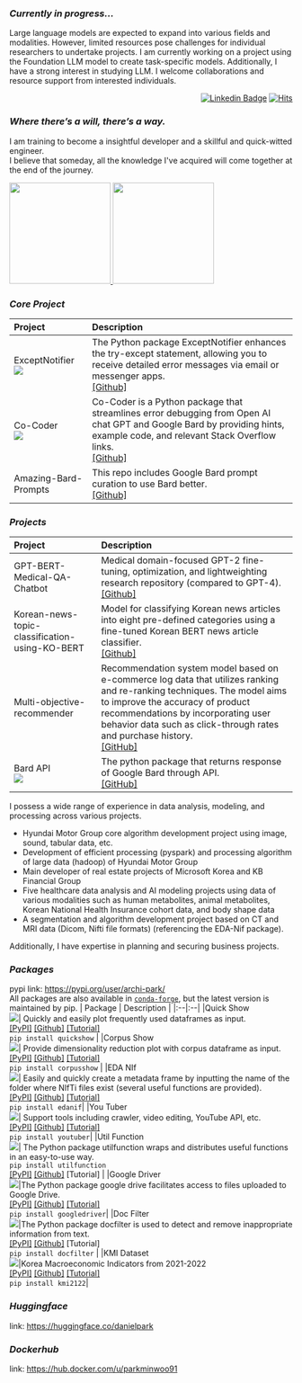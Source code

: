 ### *Currently in progress...*
Large language models are expected to expand into various fields and modalities. However, limited resources pose challenges for individual researchers to undertake projects. I am currently working on a project using the Foundation LLM model to create task-specific models. Additionally, I have a strong interest in studying LLM. I welcome collaborations and resource support from interested individuals. 

<div align=right>

[![Linkedin Badge](https://img.shields.io/badge/-LinkedIn-blue?style=flat-square&logo=Linkedin&logoColor=white&link=https://www.linkedin.com/in/dsdanielpark/)](https://www.linkedin.com/in/dsdanielpark/) 
[![Hits](https://hits.seeyoufarm.com/api/count/incr/badge.svg?url=https%3A%2F%2Fgithub.com%2Fdsdanielpark&count_bg=%23000000&title_bg=%23555555&icon=&icon_color=%23E7E7E7&title=hits&edge_flat=false)](https://hits.seeyoufarm.com)

</div>

### *Where there’s a will, there’s a way.*
I am training to become a insightful developer and a skillful and quick-witted engineer. <br>
I believe that someday, all the knowledge I've acquired will come together at the end of the journey.

<p align="left">
<a href="https://github.com/dsdanielpark">
  <img height="180em" src="https://github-readme-stats-eight-theta.vercel.app/api?username=dsdanielpark&show_icons=true&theme=algolia&include_all_commits=true&count_private=true"/>
  <img height="180em" src="https://github-readme-stats-eight-theta.vercel.app/api/top-langs/?username=dsdanielpark&layout=compact&langs_count=8&theme=algolia"/>
</a>
</p>


### *Core Project*
  
  | Project | Description |
  |:--|:--|
  | ExceptNotifier <br> [![](https://img.shields.io/badge/pypi-ExceptNotifier-blue)](https://pypi.org/project/exceptnotifier/)| The Python package ExceptNotifier enhances the try-except statement, allowing you to receive detailed error messages via email or messenger apps.<br> [[Github]](https://github.com/dsdanielpark/ExceptNotifier) |
  | Co-Coder <br> [![](https://img.shields.io/badge/pypi-CoCoder-blue)](https://pypi.org/project/cocoder/)| Co-Coder is a Python package that streamlines error debugging from Open AI chat GPT and Google Bard by providing hints, example code, and relevant Stack Overflow links. <br> [[Github]](https://github.com/dsdanielpark/Co-Coder) |
  | Amazing-Bard-Prompts| This repo includes Google Bard prompt curation to use Bard better.  <br> [[Github]](https://github.com/dsdanielpark/amazing-bard-prompts) |

### *Projects*
  
  | Project | Description |
  |:--|:--|
  | GPT-BERT-Medical-QA-Chatbot| Medical domain-focused GPT-2 fine-tuning, optimization, and lightweighting research repository (compared to GPT-4). <br> [[Github]](https://github.com/DSDanielPark/medical-qa-bert-chatgpt) |
  | Korean-news-topic-classification-using-KO-BERT | Model for classifying Korean news articles into eight pre-defined categories using a fine-tuned Korean BERT news article classifier. <br> [[Github]](https://github.com/DSDanielPark/fine-tuned-korean-bert-news-article-classifier) |
  | Multi-objective-recommender | Recommendation system model based on e-commerce log data that utilizes ranking and re-ranking techniques. The model aims to improve the accuracy of product recommendations by incorporating user behavior data such as click-through rates and purchase history. <br> [[GitHub]](https://github.com/DSDanielPark/kaggle2023-multi-objective-recommender)|
  | Bard API <br> [![](https://img.shields.io/badge/pypi-BardAPI-blue)](https://pypi.org/project/bardapi/) | The python package that returns response of Google Bard through API. <br> [[GitHub]](https://github.com/DSDanielPark/BARD_API)||
  
I possess a wide range of experience in data analysis, modeling, and processing across various projects. 
- Hyundai Motor Group core algorithm development project using image, sound, tabular data, etc.
- Development of efficient processing (pyspark) and processing algorithm of large data (hadoop) of Hyundai Motor Group
- Main developer of real estate projects of Microsoft Korea and KB Financial Group
- Five healthcare data analysis and AI modeling projects using data of various modalities such as human metabolites, animal metabolites, Korean National Health Insurance cohort data, and body shape data
- A segmentation and algorithm development project based on CT and MRI data (Dicom, Nifti file formats) (referencing the EDA-Nif package). <br>

Additionally, I have expertise in planning and securing business projects.
  
 
### *Packages*
  pypi link: https://pypi.org/user/archi-park/ <br>
  All packages are also available in [`conda-forge`](https://github.com/conda-forge), but the latest version is maintained by pip.
  | Package | Description |
  |:--|:--|
  |Quick Show <br> [![](https://img.shields.io/badge/pypi-quickshow-blue)](https://pypi.org/project/quickshow/)| Quickly and easily plot frequently used dataframes as input. <br> [[PyPI]](https://pypi.org/project/quickshow/) [[Github]](https://github.com/DSDanielPark/quick-show) [[Tutorial]](https://github.com/DSDanielPark/quick-show/blob/main/tutorial/tutorial.ipynb) <br> `pip install quickshow` |
  |Corpus Show <br>[![](https://img.shields.io/badge/pypi-corpusshow-blue)](https://pypi.org/project/corpusshow/)| Provide dimensionality reduction plot with corpus dataframe as input. <br> [[PyPI]](https://pypi.org/project/corpusshow/) [[Github]](https://github.com/DSDanielPark/corpus-show) [[Tutorial]](https://github.com/DSDanielPark/corpus-show/blob/main/tutorials/corpusshow_tutorial.ipynb) <br> `pip install corpusshow` |
  |EDA NIf <br>[![](https://img.shields.io/badge/pypi-edanif-blue)](https://pypi.org/project/edanif/)| Easily and quickly create a metadata frame by inputting the name of the folder where NIfTi files exist (several useful functions are provided). <br> [[PyPI]](https://pypi.org/project/edanif/) [[Github]](https://github.com/DSDanielPark/EDA-NIf) [[Tutorial]](https://github.com/DSDanielPark/EDA-NIf/blob/main/tutorials/edanif_tutorial.ipynb) <br> `pip install edanif`|
  |You Tuber <br>[![](https://img.shields.io/badge/pypi-youtuber-blue)](https://pypi.org/project/youtuber/)| Support tools including crawler, video editing, YouTube API, etc. <br> [[PyPI]](https://pypi.org/project/youtuber/) [[Github]](https://github.com/DSDanielPark/youtuber) [[Tutorial]](https://github.com/DSDanielPark/youtuber/blob/main/doc/tutorial.ipynb) <br> `pip install youtuber`|
  |Util Function<br>[![](https://img.shields.io/badge/pypi-utilfunction-blue)](https://pypi.org/project/utilfunction/)| The Python package utilfunction wraps and distributes useful functions in an easy-to-use way. <br> `pip install utilfunction` <br> [[PyPI]](https://pypi.org/project/utilfunction/) [[Github]](https://github.com/DSDanielPark/util-function) [Tutorial] |
 |Google Driver<br>![](https://img.shields.io/badge/pypi-googledriver-blue)|The Python package google drive facilitates access to files uploaded to Google Drive. <br> [[PyPI]](https://pypi.org/project/googledriver/) [[Github]](https://github.com/DSDanielPark/google-driver) [[Tutorial]](https://github.com/DSDanielPark/google-driver/blob/main/docs/tutorial.ipynb)  <br> `pip install googledriver`|
  |Doc Filter<br>[![](https://img.shields.io/badge/pypi-docfilter-blue)](https://pypi.org/project/docfilter/)|The Python package docfilter is used to detect and remove inappropriate information from text. <br> [[PyPI]](https://pypi.org/project/docfilter/) [[Github]](https://github.com/DSDanielPark/docfilter) [Tutorial]  <br> `pip install docfilter` |
  |KMI Dataset<br>[![](https://img.shields.io/badge/pypi-kmi2122-blue)](https://pypi.org/project/kmi2122/)|Korea Macroeconomic Indicators from 2021-2022 <br> [[PyPI]](https://pypi.org/project/kmi2122/) [[Github]](https://github.com/DSDanielPark/kmi2122-dataset) [[Tutorial]](https://github.com/DSDanielPark/kmi2122-dataset/blob/main/doc/tutorial.ipynb) <br> `pip install kmi2122`|
 
### *Huggingface*
  link: https://huggingface.co/danielpark
  
  
### *Dockerhub*
  link: https://hub.docker.com/u/parkminwoo91
